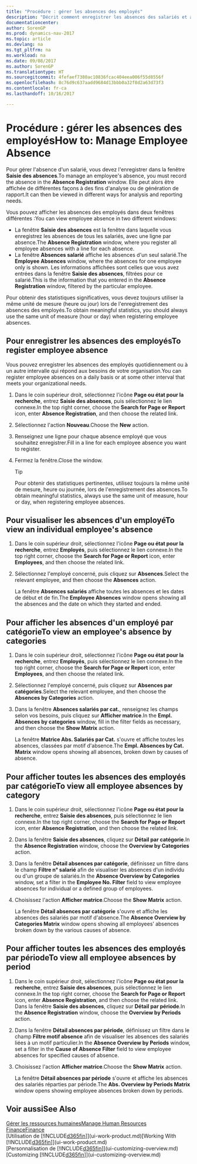 ```yaml
---
title: "Procédure : gérer les absences des employés"
description: "Décrit comment enregistrer les absences des salariés et analyser les statistiques d'indisponibilité."
documentationcenter: 
author: SorenGP
ms.prod: dynamics-nav-2017
ms.topic: article
ms.devlang: na
ms.tgt_pltfrm: na
ms.workload: na
ms.date: 09/08/2017
ms.author: SorenGP
ms.translationtype: HT
ms.sourcegitcommit: 4fefaef7380ac10836fcac404eea006f55d8556f
ms.openlocfilehash: 8c76d9c637aadd9684d13bbb0a32f8d2a63d73f3
ms.contentlocale: fr-ca
ms.lasthandoff: 10/16/2017

---
```

# <a name="how-to-manage-employee-absence"></a><span data-ttu-id="4c63b-103">Procédure : gérer les absences des employés</span><span class="sxs-lookup"><span data-stu-id="4c63b-103">How to: Manage Employee Absence</span></span>
<span data-ttu-id="4c63b-104">Pour gérer l'absence d'un salarié, vous devez l'enregistrer dans la fenêtre **Saisie des absences**.</span><span class="sxs-lookup"><span data-stu-id="4c63b-104">To manage an employee's absence, you must record the absence in the **Absence Registration** window.</span></span> <span data-ttu-id="4c63b-105">Elle peut alors être affichée de différentes façons à des fins d'analyse ou de génération de rapport.</span><span class="sxs-lookup"><span data-stu-id="4c63b-105">It can then be viewed in different ways for analysis and reporting needs.</span></span>

<span data-ttu-id="4c63b-106">Vous pouvez afficher les absences des employés dans deux fenêtres différentes :</span><span class="sxs-lookup"><span data-stu-id="4c63b-106">You can view employee absence in two different windows:</span></span>

* <span data-ttu-id="4c63b-107">La fenêtre **Saisie des absences** est la fenêtre dans laquelle vous enregistrez les absences de tous les salariés, avec une ligne par absence.</span><span class="sxs-lookup"><span data-stu-id="4c63b-107">The **Absence Registration** window, where you register all employee absences with a line for each absence.</span></span>
* <span data-ttu-id="4c63b-108">La fenêtre **Absences salarié** affiche les absences d'un seul salarié.</span><span class="sxs-lookup"><span data-stu-id="4c63b-108">The **Employee Absences** window, where the absences for one employee only is shown.</span></span> <span data-ttu-id="4c63b-109">Les informations affichées sont celles que vous avez entrées dans la fenêtre **Saisie des absences**, filtrées pour ce salarié.</span><span class="sxs-lookup"><span data-stu-id="4c63b-109">This is the information that you entered in the **Absence Registration** window, filtered by the particular employee.</span></span>

<span data-ttu-id="4c63b-110">Pour obtenir des statistiques significatives, vous devez toujours utiliser la même unité de mesure (heure ou jour) lors de l'enregistrement des absences des employés.</span><span class="sxs-lookup"><span data-stu-id="4c63b-110">To obtain meaningful statistics, you should always use the same unit of measure (hour or day) when registering employee absences.</span></span>

## <a name="to-register-employee-absence"></a><span data-ttu-id="4c63b-111">Pour enregistrer les absences des employés</span><span class="sxs-lookup"><span data-stu-id="4c63b-111">To register employee absence</span></span>
<span data-ttu-id="4c63b-112">Vous pouvez enregistrer les absences des employés quotidiennement ou à un autre intervalle qui répond aux besoins de votre organisation.</span><span class="sxs-lookup"><span data-stu-id="4c63b-112">You can register employee absences on a daily basis or at some other interval that meets your organizational needs.</span></span>

1. <span data-ttu-id="4c63b-113">Dans le coin supérieur droit, sélectionnez l'icône **Page ou état pour la recherche**, entrez **Saisie des absences**, puis sélectionnez le lien connexe.</span><span class="sxs-lookup"><span data-stu-id="4c63b-113">In the top right corner, choose the **Search for Page or Report** icon, enter **Absence Registration**, and then choose the related link.</span></span>
2. <span data-ttu-id="4c63b-114">Sélectionnez l'action **Nouveau**.</span><span class="sxs-lookup"><span data-stu-id="4c63b-114">Choose the **New** action.</span></span>
3. <span data-ttu-id="4c63b-115">Renseignez une ligne pour chaque absence employé que vous souhaitez enregistrer.</span><span class="sxs-lookup"><span data-stu-id="4c63b-115">Fill in a line for each employee absence you want to register.</span></span>
4. <span data-ttu-id="4c63b-116">Fermez la fenêtre.</span><span class="sxs-lookup"><span data-stu-id="4c63b-116">Close the window.</span></span>

    > [!Tip]
    > <span data-ttu-id="4c63b-117">Pour obtenir des statistiques pertinentes, utilisez toujours la même unité de mesure, heure ou journée, lors de l'enregistrement des absences.</span><span class="sxs-lookup"><span data-stu-id="4c63b-117">To obtain meaningful statistics, always use the same unit of measure, hour or day, when registering employee absences.</span></span>

## <a name="to-view-an-individual-employees-absence"></a><span data-ttu-id="4c63b-118">Pour visualiser les absences d'un employé</span><span class="sxs-lookup"><span data-stu-id="4c63b-118">To view an individual employee's absence</span></span>
1. <span data-ttu-id="4c63b-119">Dans le coin supérieur droit, sélectionnez l'icône **Page ou état pour la recherche**, entrez **Employés**, puis sélectionnez le lien connexe.</span><span class="sxs-lookup"><span data-stu-id="4c63b-119">In the top right corner, choose the **Search for Page or Report** icon, enter **Employees**, and then choose the related link.</span></span>
2. <span data-ttu-id="4c63b-120">Sélectionnez l'employé concerné, puis cliquez sur **Absences**.</span><span class="sxs-lookup"><span data-stu-id="4c63b-120">Select the relevant employee, and then choose the **Absences** action.</span></span>

    <span data-ttu-id="4c63b-121">La fenêtre **Absences salariés** affiche toutes les absences et les dates de début et de fin.</span><span class="sxs-lookup"><span data-stu-id="4c63b-121">The **Employee Absences** window opens showing all the absences and the date on which they started and ended.</span></span>

## <a name="to-view-an-employees-absence-by-categories"></a><span data-ttu-id="4c63b-122">Pour afficher les absences d'un employé par catégorie</span><span class="sxs-lookup"><span data-stu-id="4c63b-122">To view an employee's absence by categories</span></span>
1. <span data-ttu-id="4c63b-123">Dans le coin supérieur droit, sélectionnez l'icône **Page ou état pour la recherche**, entrez **Employés**, puis sélectionnez le lien connexe.</span><span class="sxs-lookup"><span data-stu-id="4c63b-123">In the top right corner, choose the **Search for Page or Report** icon, enter **Employees**, and then choose the related link.</span></span>
2. <span data-ttu-id="4c63b-124">Sélectionnez l'employé concerné, puis cliquez sur **Absences par catégories**.</span><span class="sxs-lookup"><span data-stu-id="4c63b-124">Select the relevant employee, and then choose the **Absences by Categories** action.</span></span>
3. <span data-ttu-id="4c63b-125">Dans la fenêtre **Absences salariés par cat.**, renseignez les champs selon vos besoins, puis cliquez sur **Afficher matrice**.</span><span class="sxs-lookup"><span data-stu-id="4c63b-125">In the **Empl. Absences by categories** window, fill in the filter fields as necessary, and then choose the **Show Matrix** action.</span></span>

    <span data-ttu-id="4c63b-126">La fenêtre **Matrice Abs. Salariés par Cat.** s'ouvre et affiche toutes les absences, classées par motif d'absence.</span><span class="sxs-lookup"><span data-stu-id="4c63b-126">The **Empl. Absences by Cat. Matrix** window opens showing all absences, broken down by causes of absence.</span></span>

## <a name="to-view-all-employee-absences-by-category"></a><span data-ttu-id="4c63b-127">Pour afficher toutes les absences des employés par catégorie</span><span class="sxs-lookup"><span data-stu-id="4c63b-127">To view all employee absences by category</span></span>
1. <span data-ttu-id="4c63b-128">Dans le coin supérieur droit, sélectionnez l'icône **Page ou état pour la recherche**, entrez **Saisie des absences**, puis sélectionnez le lien connexe.</span><span class="sxs-lookup"><span data-stu-id="4c63b-128">In the top right corner, choose the **Search for Page or Report** icon, enter **Absence Registration**, and then choose the related link.</span></span>
2. <span data-ttu-id="4c63b-129">Dans la fenêtre **Saisie des absences**, cliquez sur **Détail par catégorie**.</span><span class="sxs-lookup"><span data-stu-id="4c63b-129">In the **Absence Registration** window, choose the **Overview by Categories** action.</span></span>
3. <span data-ttu-id="4c63b-130">Dans la fenêtre **Détail absences par catégorie**, définissez un filtre dans le champ **Filtre n° salarié** afin de visualiser les absences d'un individu ou d'un groupe de salariés.</span><span class="sxs-lookup"><span data-stu-id="4c63b-130">In the **Absence Overview by Categories** window, set a filter in the **Employee No. Filter** field to view employee absences for individual or a defined group of employees.</span></span>
4. <span data-ttu-id="4c63b-131">Choisissez l'action **Afficher matrice**.</span><span class="sxs-lookup"><span data-stu-id="4c63b-131">Choose the **Show Matrix** action.</span></span>

    <span data-ttu-id="4c63b-132">La fenêtre **Détail absences par catégorie** s'ouvre et affiche les absences des salariés par motif d'absence.</span><span class="sxs-lookup"><span data-stu-id="4c63b-132">The **Absence Overview by Categories Matrix** window opens showing all employees’ absences broken down by the various causes of absence.</span></span>

## <a name="to-view-all-employee-absences-by-period"></a><span data-ttu-id="4c63b-133">Pour afficher toutes les absences des employés par période</span><span class="sxs-lookup"><span data-stu-id="4c63b-133">To view all employee absences by period</span></span>
1. <span data-ttu-id="4c63b-134">Dans le coin supérieur droit, sélectionnez l'icône **Page ou état pour la recherche**, entrez **Saisie des absences**, puis sélectionnez le lien connexe.</span><span class="sxs-lookup"><span data-stu-id="4c63b-134">In the top right corner, choose the **Search for Page or Report** icon, enter **Absence Registration**, and then choose the related link.</span></span>
   <span data-ttu-id="4c63b-135">Dans la fenêtre **Saisie des absences**, cliquez sur **Détail par période**.</span><span class="sxs-lookup"><span data-stu-id="4c63b-135">In the **Absence Registration** window, choose the **Overview by Periods** action.</span></span>
2. <span data-ttu-id="4c63b-136">Dans la fenêtre **Détail absences par période**, définissez un filtre dans le champ **Filtre motif absence** afin de visualiser les absences des salariés liées à un motif particulier.</span><span class="sxs-lookup"><span data-stu-id="4c63b-136">In the **Absence Overview by Periods** window, set a filter in the **Cause of Absence Filter** field to view employee absences for specified causes of absence.</span></span>
3. <span data-ttu-id="4c63b-137">Choisissez l'action **Afficher matrice**.</span><span class="sxs-lookup"><span data-stu-id="4c63b-137">Choose the **Show Matrix** action.</span></span>

    <span data-ttu-id="4c63b-138">La fenêtre **Détail absences par période** s'ouvre et affiche les absences des salariés réparties par période.</span><span class="sxs-lookup"><span data-stu-id="4c63b-138">The **Abs. Overview by Periods Matrix** window opens showing employee absences broken down by periods.</span></span>

## <a name="see-also"></a><span data-ttu-id="4c63b-139">Voir aussi</span><span class="sxs-lookup"><span data-stu-id="4c63b-139">See Also</span></span>
[<span data-ttu-id="4c63b-140">Gérer les ressources humaines</span><span class="sxs-lookup"><span data-stu-id="4c63b-140">Manage Human Resources</span></span>](hr-manage-human-resources.md)  
[<span data-ttu-id="4c63b-141">Finance</span><span class="sxs-lookup"><span data-stu-id="4c63b-141">Finance</span></span>](finance.md)  
<span data-ttu-id="4c63b-142">[Utilisation de [!INCLUDE[d365fin](includes/d365fin_md.md)]](ui-work-product.md)</span><span class="sxs-lookup"><span data-stu-id="4c63b-142">[Working With [!INCLUDE[d365fin](includes/d365fin_md.md)]](ui-work-product.md)</span></span>  
<span data-ttu-id="4c63b-143">[Personnalisation de [!INCLUDE[d365fin](includes/d365fin_md.md)]](ui-customizing-overview.md)</span><span class="sxs-lookup"><span data-stu-id="4c63b-143">[Customizing [!INCLUDE[d365fin](includes/d365fin_md.md)]](ui-customizing-overview.md)</span></span>

